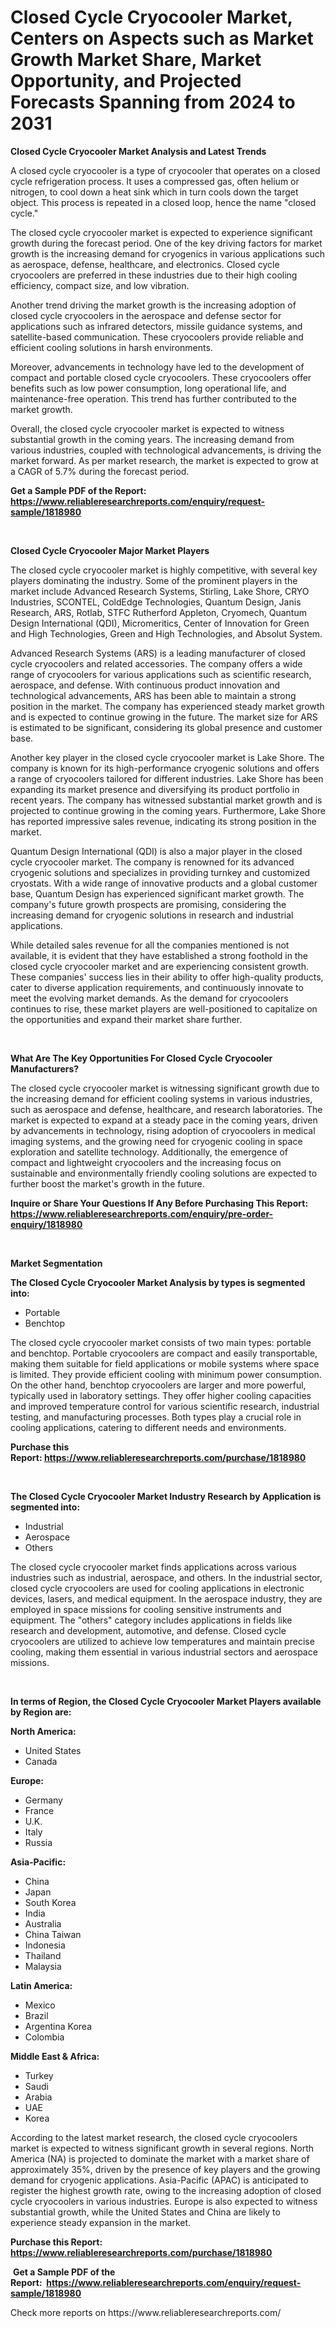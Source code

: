 <p><h1>Closed Cycle Cryocooler Market, Centers on Aspects such as Market Growth Market Share, Market Opportunity, and Projected Forecasts Spanning from 2024 to 2031</h1></p><p><strong>Closed Cycle Cryocooler Market Analysis and Latest Trends</strong></p>
<p><p>A closed cycle cryocooler is a type of cryocooler that operates on a closed cycle refrigeration process. It uses a compressed gas, often helium or nitrogen, to cool down a heat sink which in turn cools down the target object. This process is repeated in a closed loop, hence the name "closed cycle."</p><p>The closed cycle cryocooler market is expected to experience significant growth during the forecast period. One of the key driving factors for market growth is the increasing demand for cryogenics in various applications such as aerospace, defense, healthcare, and electronics. Closed cycle cryocoolers are preferred in these industries due to their high cooling efficiency, compact size, and low vibration.</p><p>Another trend driving the market growth is the increasing adoption of closed cycle cryocoolers in the aerospace and defense sector for applications such as infrared detectors, missile guidance systems, and satellite-based communication. These cryocoolers provide reliable and efficient cooling solutions in harsh environments.</p><p>Moreover, advancements in technology have led to the development of compact and portable closed cycle cryocoolers. These cryocoolers offer benefits such as low power consumption, long operational life, and maintenance-free operation. This trend has further contributed to the market growth.</p><p>Overall, the closed cycle cryocooler market is expected to witness substantial growth in the coming years. The increasing demand from various industries, coupled with technological advancements, is driving the market forward. As per market research, the market is expected to grow at a CAGR of 5.7% during the forecast period.</p></p>
<p><strong>Get a Sample PDF of the Report:&nbsp; <a href="https://www.reliableresearchreports.com/enquiry/request-sample/1818980">https://www.reliableresearchreports.com/enquiry/request-sample/1818980</a></strong></p>
<p>&nbsp;</p>
<p><strong>Closed Cycle Cryocooler Major Market Players</strong></p>
<p><p>The closed cycle cryocooler market is highly competitive, with several key players dominating the industry. Some of the prominent players in the market include Advanced Research Systems, Stirling, Lake Shore, CRYO Industries, SCONTEL, ColdEdge Technologies, Quantum Design, Janis Research, ARS, Rotlab, STFC Rutherford Appleton, Cryomech, Quantum Design International (QDI), Micromeritics, Center of Innovation for Green and High Technologies, Green and High Technologies, and Absolut System.</p><p>Advanced Research Systems (ARS) is a leading manufacturer of closed cycle cryocoolers and related accessories. The company offers a wide range of cryocoolers for various applications such as scientific research, aerospace, and defense. With continuous product innovation and technological advancements, ARS has been able to maintain a strong position in the market. The company has experienced steady market growth and is expected to continue growing in the future. The market size for ARS is estimated to be significant, considering its global presence and customer base.</p><p>Another key player in the closed cycle cryocooler market is Lake Shore. The company is known for its high-performance cryogenic solutions and offers a range of cryocoolers tailored for different industries. Lake Shore has been expanding its market presence and diversifying its product portfolio in recent years. The company has witnessed substantial market growth and is projected to continue growing in the coming years. Furthermore, Lake Shore has reported impressive sales revenue, indicating its strong position in the market.</p><p>Quantum Design International (QDI) is also a major player in the closed cycle cryocooler market. The company is renowned for its advanced cryogenic solutions and specializes in providing turnkey and customized cryostats. With a wide range of innovative products and a global customer base, Quantum Design has experienced significant market growth. The company's future growth prospects are promising, considering the increasing demand for cryogenic solutions in research and industrial applications.</p><p>While detailed sales revenue for all the companies mentioned is not available, it is evident that they have established a strong foothold in the closed cycle cryocooler market and are experiencing consistent growth. These companies' success lies in their ability to offer high-quality products, cater to diverse application requirements, and continuously innovate to meet the evolving market demands. As the demand for cryocoolers continues to rise, these market players are well-positioned to capitalize on the opportunities and expand their market share further.</p></p>
<p>&nbsp;</p>
<p><strong>What Are The Key Opportunities For Closed Cycle Cryocooler Manufacturers?</strong></p>
<p><p>The closed cycle cryocooler market is witnessing significant growth due to the increasing demand for efficient cooling systems in various industries, such as aerospace and defense, healthcare, and research laboratories. The market is expected to expand at a steady pace in the coming years, driven by advancements in technology, rising adoption of cryocoolers in medical imaging systems, and the growing need for cryogenic cooling in space exploration and satellite technology. Additionally, the emergence of compact and lightweight cryocoolers and the increasing focus on sustainable and environmentally friendly cooling solutions are expected to further boost the market's growth in the future.</p></p>
<p><strong>Inquire or Share Your Questions If Any Before Purchasing This Report: <a href="https://www.reliableresearchreports.com/enquiry/pre-order-enquiry/1818980">https://www.reliableresearchreports.com/enquiry/pre-order-enquiry/1818980</a></strong></p>
<p>&nbsp;</p>
<p><strong>Market Segmentation</strong></p>
<p><strong>The Closed Cycle Cryocooler Market Analysis by types is segmented into:</strong></p>
<p><ul><li>Portable</li><li>Benchtop</li></ul></p>
<p><p>The closed cycle cryocooler market consists of two main types: portable and benchtop. Portable cryocoolers are compact and easily transportable, making them suitable for field applications or mobile systems where space is limited. They provide efficient cooling with minimum power consumption. On the other hand, benchtop cryocoolers are larger and more powerful, typically used in laboratory settings. They offer higher cooling capacities and improved temperature control for various scientific research, industrial testing, and manufacturing processes. Both types play a crucial role in cooling applications, catering to different needs and environments.</p></p>
<p><strong>Purchase this Report:&nbsp;<a href="https://www.reliableresearchreports.com/purchase/1818980">https://www.reliableresearchreports.com/purchase/1818980</a></strong></p>
<p>&nbsp;</p>
<p><strong>The Closed Cycle Cryocooler Market Industry Research by Application is segmented into:</strong></p>
<p><ul><li>Industrial</li><li>Aerospace</li><li>Others</li></ul></p>
<p><p>The closed cycle cryocooler market finds applications across various industries such as industrial, aerospace, and others. In the industrial sector, closed cycle cryocoolers are used for cooling applications in electronic devices, lasers, and medical equipment. In the aerospace industry, they are employed in space missions for cooling sensitive instruments and equipment. The "others" category includes applications in fields like research and development, automotive, and defense. Closed cycle cryocoolers are utilized to achieve low temperatures and maintain precise cooling, making them essential in various industrial sectors and aerospace missions.</p></p>
<p>&nbsp;</p>
<p><strong>In terms of Region, the Closed Cycle Cryocooler Market Players available by Region are:</strong></p>
<p>
    <p> <strong> North America: </strong>
        <ul>
            <li>United States</li>
            <li>Canada</li>
        </ul>
        </p> 
    <p> <strong> Europe: </strong>
        <ul>
            <li>Germany</li>
            <li>France</li>
            <li>U.K.</li>
            <li>Italy</li>
            <li>Russia</li>
        </ul>
        </p> 
    <p> <strong> Asia-Pacific: </strong>
        <ul>
            <li>China</li>
            <li>Japan</li>
            <li>South Korea</li>
            <li>India</li>
            <li>Australia</li>
            <li>China Taiwan</li>
            <li>Indonesia</li>
            <li>Thailand</li>
            <li>Malaysia</li>
        </ul>
        </p> 
    <p> <strong> Latin America: </strong>
        <ul>
            <li>Mexico</li>
            <li>Brazil</li>
            <li>Argentina Korea</li>
            <li>Colombia</li>
        </ul>
        </p> 
    <p> <strong> Middle East & Africa: </strong>
        <ul>
            <li>Turkey</li>
            <li>Saudi</li>
            <li>Arabia</li>
            <li>UAE</li>
            <li>Korea</li>
        </ul>
    </p>
    </p>
<p><p>According to the latest market research, the closed cycle cryocoolers market is expected to witness significant growth in several regions. North America (NA) is projected to dominate the market with a market share of approximately 35%, driven by the presence of key players and the growing demand for cryogenic applications. Asia-Pacific (APAC) is anticipated to register the highest growth rate, owing to the increasing adoption of closed cycle cryocoolers in various industries. Europe is also expected to witness substantial growth, while the United States and China are likely to experience steady expansion in the market.</p></p>
<p><strong>Purchase this Report: <a href="https://www.reliableresearchreports.com/purchase/1818980">https://www.reliableresearchreports.com/purchase/1818980</a></strong></p>
<p>&nbsp;<strong>Get a Sample PDF of the Report:&nbsp;&nbsp;<a href="https://www.reliableresearchreports.com/enquiry/request-sample/1818980">https://www.reliableresearchreports.com/enquiry/request-sample/1818980</a></strong></p>
<p><strong></strong></p>
<p>Check more reports on https://www.reliableresearchreports.com/</p>